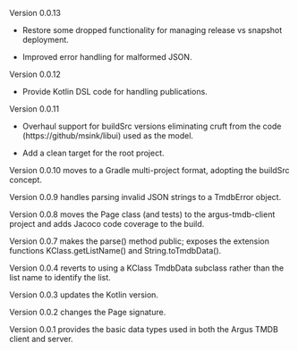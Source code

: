 Version 0.0.13

+ Restore some dropped functionality for managing release vs snapshot deployment.

+ Improved error handling for malformed JSON.

Version 0.0.12

+ Provide Kotlin DSL code for handling publications.

Version 0.0.11

+ Overhaul support for buildSrc versions eliminating cruft from the code (https://github/msink/libui) used as the model.

+ Add a clean target for the root project.

Version 0.0.10 moves to a Gradle multi-project format, adopting the buildSrc concept.

Version 0.0.9 handles parsing invalid JSON strings to a TmdbError object.

Version 0.0.8 moves the Page class (and tests) to the argus-tmdb-client project and adds Jacoco code coverage to the build.

Version 0.0.7 makes the parse() method public; exposes the extension functions KClass.getListName() and String.toTmdbData().

Version 0.0.4 reverts to using a KClass TmdbData subclass rather than the list name to identify the list.

Version 0.0.3 updates the Kotlin version.

Version 0.0.2 changes the Page signature.

Version 0.0.1 provides the basic data types used in both the Argus TMDB client and server.
